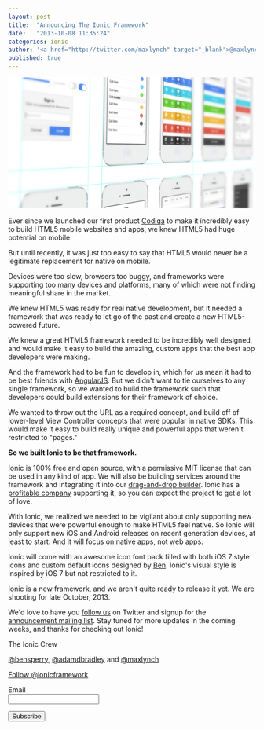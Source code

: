```yaml
---
layout: post
title:  "Announcing The Ionic Framework"
date:   "2013-10-08 11:35:24"
categories: ionic
author: '<a href="http://twitter.com/maxlynch" target="_blank">@maxlynch</a>'
published: true
---
```


<img class="showcase-image" src="/img/blog/preview.jpg">

<p>Ever since we launched our first product <a href="http://codiqa.com/">Codiqa</a> to make it incredibly easy to build HTML5 mobile websites and apps, we knew HTML5 had huge potential on mobile.</p>

<p>But until recently, it was just too easy to say that HTML5 would never be a legitimate replacement for native on mobile.</p>

<p>Devices were too slow, browsers too buggy, and frameworks were supporting too many devices and platforms, many of which were not finding meaningful share in the market.</p>

<p>We knew HTML5 was ready for real native development, but it needed a framework that was ready to let go of the past and create a new HTML5-powered future.</p>

<p>We knew a great HTML5 framework needed to be incredibly well designed, and would make it easy to build the amazing, custom apps that the best app developers were making.</p>

<p>And the framework had to be fun to develop in, which for us mean it had to be best friends with <a href="http://angularjs.com/">AngularJS</a>. But we didn't want to tie ourselves to any single framework, so we wanted to build the framework such that developers could build extensions for their framework of choice.</p>

<p>We wanted to throw out the URL as a required concept, and build off of lower-level View Controller concepts that were popular in native SDKs. This would make it easy to build
really unique and powerful apps that weren't restricted to "pages."</p>

<p><strong>So we built Ionic to be that framework.</strong></p>

<p>Ionic is 100% free and open source, with a permissive MIT license that can be used in any kind of app. We will also be building services around the framework and integrating it into our <a href="http://codiqa.com/">drag-and-drop builder</a>. Ionic has a <a href="http://drifty.com/">profitable company</a> supporting it, so you can expect the project to get a lot of love.</p>

<p>With Ionic, we realized we needed to be vigilant about only supporting new devices that were powerful enough to make HTML5 feel native. So Ionic will only support new iOS and Android releases on recent generation devices, at least to start. And it will focus on native apps, not web apps.</p>

<p>Ionic will come with an awesome icon font pack filled with both iOS 7 style icons and custom default icons designed by <a href="http://twitter.com/helloimben">Ben</a>. Ionic's visual style is inspired by iOS 7 but not restricted to it.</p>

<p>Ionic is a new framework, and we aren't quite ready to release it yet. We are shooting for late October, 2013.</p>

<p>We'd love to have you <a href="http://twitter.com/ionicframework">follow us</a> on Twitter and signup for the <a href="http://ionicframework.com/">announcement mailing list</a>. Stay tuned for more updates in the coming weeks, and thanks for checking out Ionic!</p>

<p>The Ionic Crew</p>
<p><a href="http://twitter.com/helloimben">@bensperry</a>, <a href="http://twitter.com/adamdbradley">@adamdbradley</a> and <a href="http://twitter.com/maxlynch">@maxlynch</a></p>

<a href="https://twitter.com/ionicframework" class="twitter-follow-button" data-show-count="false" data-size="large">Follow @ionicframework</a>
<script>!function(d,s,id){var js,fjs=d.getElementsByTagName(s)[0],p=/^http:/.test(d.location)?'http':'https';if(!d.getElementById(id)){js=d.createElement(s);js.id=id;js.src=p+'://platform.twitter.com/widgets.js';fjs.parentNode.insertBefore(js,fjs);}}(document, 'script', 'twitter-wjs');</script>

<form action="http://codiqa.createsend.com/t/t/s/jytylh/" method="post">
    <p>
        <label for="fieldEmail">Email</label><br />
        <input id="fieldEmail" name="cm-jytylh-jytylh" type="email" required />
    </p>
    <p>
        <button type="submit">Subscribe</button>
    </p>
</form>

